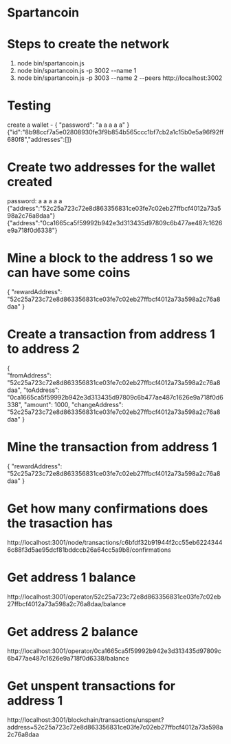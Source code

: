# Spartancoin

# Steps to create the network
1. node bin/spartancoin.js
2. node bin/spartancoin.js -p 3002 --name 1
3. node bin/spartancoin.js -p 3003 --name 2 --peers http://localhost:3002


# Testing
create a wallet - { "password": "a a a a a" }
{"id":"8b98ccf7a5e02808930fe3f9b854b565ccc1bf7cb2a1c15b0e5a96f92ff680f8","addresses":[]}

# Create two addresses for the wallet created
password: a a a a a
{"address":"52c25a723c72e8d863356831ce03fe7c02eb27ffbcf4012a73a598a2c76a8daa"}
{"address":"0ca1665ca5f59992b942e3d313435d97809c6b477ae487c1626e9a718f0d6338"}

# Mine a block to the address 1 so we can have some coins
{ "rewardAddress": "52c25a723c72e8d863356831ce03fe7c02eb27ffbcf4012a73a598a2c76a8daa" }

# Create a transaction from address 1 to address 2
{   
    "fromAddress": "52c25a723c72e8d863356831ce03fe7c02eb27ffbcf4012a73a598a2c76a8daa", 
    "toAddress": "0ca1665ca5f59992b942e3d313435d97809c6b477ae487c1626e9a718f0d6338", 
    "amount": 1000, 
    "changeAddress": "52c25a723c72e8d863356831ce03fe7c02eb27ffbcf4012a73a598a2c76a8daa" 
}

# Mine the transaction from address 1
{ "rewardAddress": "52c25a723c72e8d863356831ce03fe7c02eb27ffbcf4012a73a598a2c76a8daa" }

# Get how many confirmations does the trasaction has
http://localhost:3001/node/transactions/c6bfdf32b91944f2cc55eb62243446c88f3d5ae95dcf81bddccb26a64cc5a9b8/confirmations

# Get address 1 balance
http://localhost:3001/operator/52c25a723c72e8d863356831ce03fe7c02eb27ffbcf4012a73a598a2c76a8daa/balance

# Get address 2 balance
http://localhost:3001/operator/0ca1665ca5f59992b942e3d313435d97809c6b477ae487c1626e9a718f0d6338/balance

# Get unspent transactions for address 1
http://localhost:3001/blockchain/transactions/unspent?address=52c25a723c72e8d863356831ce03fe7c02eb27ffbcf4012a73a598a2c76a8daa